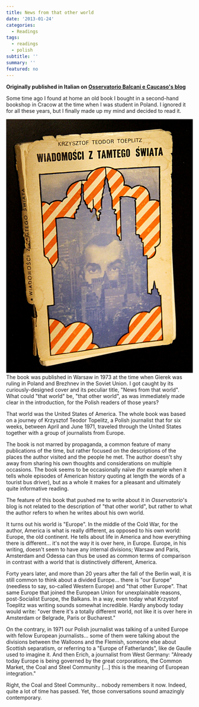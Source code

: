 ```yaml
---
title: News from that other world
date: '2013-01-24'
categories:
  - Readings
tags:
  - readings
  - polish
subtitle: ''
summary: ''
featured: no
---
```


**Originally published in Italian on [Osservatorio Balcani e Caucaso's blog](http://www.balcanicaucaso.org/aree/Balcani/Notizie-da-quell-altro-mondo)**

Some time ago I found at home an old book I bought in a second-hand bookshop in Cracow at the time when I was student in Poland. I ignored it for all these years, but I finally made up my mind and decided to read it.

![Wiadomosci z tamtego swiata](featured.jpg)The book was published in Warsaw in 1973 at the time when Gierek was ruling in Poland and Brezhnev in the Soviet Union. I got caught by its curiously-designed cover and its peculiar title, "News from that world". What could "that world" be, "that other world", as was immediately made clear in the introduction, for the Polish readers of those years?

That world was the United States of America. The whole book was based on a journey of Krzysztof Teodor Topelitz, a Polish journalist that for six weeks, between April and June 1971, traveled through the United States together with a group of journalists from Europe.

The book is not marred by propaganda, a common feature of many publications of the time, but rather focused on the descriptions of the places the author visited and the people he met. The author doesn't shy away from sharing his own thoughts and considerations on multiple occasions. The book seems to be occasionally naïve (for example when it tells whole episodes of American history quoting at length the words of a tourist bus driver), but as a whole it makes for a pleasant and ultimately quite informative reading.

The feature of this book that pushed me to write about it in *Osservatorio*'s blog is not related to the description of "that other world", but rather to what the author refers to when he writes about his own world.

It turns out his world is "Europe". In the middle of the Cold War, for the author, America is what is really different, as opposed to his own world: Europe, the old continent. He tells about life in America and how everything there is different... it's not the way it is over here, in Europe. Europe, in his writing, doesn't seem to have any internal divisions; Warsaw and Paris, Amsterdam and Odessa can thus be used as common terms of comparison in contrast with a world that is distinctively different, America.

Forty years later, and more than 20 years after the fall of the Berlin wall, it is still common to think about a divided Europe... there is "our Europe" (needless to say, so-called Western Europe) and "that other Europe". That same Europe that joined the European Union for unexplainable reasons, post-Socialist Europe, the Balkans. In a way, even today what Krzystof Toeplitz was writing sounds somewhat incredible. Hardly anybody today would write: "over there it's a totally different world, not like it is over here in Amsterdam or Belgrade, Paris or Bucharest."

On the contrary, in 1971 our Polish journalist was talking of a united Europe with fellow European journalists... some of them were talking about the divisions between the Walloons and the Flemish, someone else about Scottish separatism, or referring to a "Europe of Fatherlands", like de Gaulle used to imagine it. And then Erich, a journalist from West Germany: "Already today Europe is being governed by the great corporations, the Common Market, the Coal and Steel Community [...] this is the meaning of European integration."

Right, the Coal and Steel Community... nobody remembers it now. Indeed, quite a lot of time has passed. Yet, those conversations sound amazingly contemporary.

